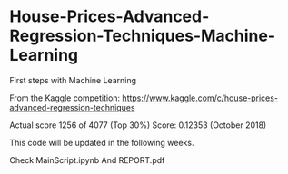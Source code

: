 # House-Prices-Advanced-Regression-Techniques-Machine-Learning

First steps with Machine Learning

From the Kaggle competition: https://www.kaggle.com/c/house-prices-advanced-regression-techniques

Actual score 1256 of 4077 (Top 30%) Score: 0.12353  (October 2018)

This code will be updated in the following weeks.

Check MainScript.ipynb
And REPORT.pdf
